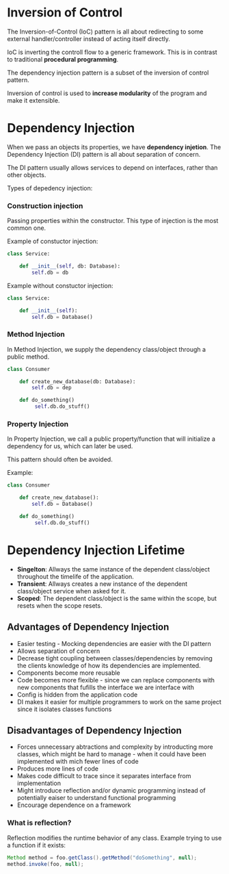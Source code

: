 # Inversion of Control
The Inversion-of-Control (IoC) pattern is all about redirecting to some external handler/controller instead of acting itself directly.

IoC is inverting the controll flow to a generic framework. This is in contrast to traditional **procedural programming**.

The dependency injection pattern is a subset of the inversion of control pattern.

Inversion of control is used to **increase modularity** of the program and make it extensible.



# Dependency Injection
When we pass an objects its properties, we have **dependency injetion**. The Dependency Injection (DI) pattern is all about separation of concern.

The DI pattern usually allows services to depend on interfaces, rather than other objects.

Types of depedency injection:
### Construction injection

Passing properties within the constructor. This type of injection is the most common one.

Example of constuctor injection:
```python
class Service:

    def __init__(self, db: Database):
        self.db = db
```

Example without constuctor injection:
```python
class Service:

    def __init__(self):
        self.db = Database()
```


### Method Injection 
In Method Injection, we supply the dependency class/object through a public method.
```python
class Consumer

    def create_new_database(db: Database):
        self.db = dep

    def do_something()
         self.db.do_stuff()
```


### Property Injection 
In Property Injection, we call a public property/function that will initialize a dependency for us, which can later be used.

This pattern should often be avoided.

Example:
```python
class Consumer

    def create_new_database():
        self.db = Database()

    def do_something()
         self.db.do_stuff()
```

# Dependency Injection Lifetime
* **Singelton**: Allways the same instance of the dependent class/object throughout the timelife of the application.
* **Transient**: Allways creates a new instance of the dependent class/object service when asked for it.
* **Scoped**: The dependent class/object is the same within the scope, but resets when the scope resets.



## Advantages of Dependency Injection
* Easier testing - Mocking dependencies are easier with the DI pattern
* Allows separation of concern
* Decrease tight coupling between classes/dependencies by removing the clients knowledge of how its dependencies are implemented.
* Components become more reusable
* Code becomes more flexible - since we can replace components with new components that fufills the interface we are interface with
* Config is hidden from the application code
* DI makes it easier for multiple programmers to work on the same project since it isolates classes functions

## Disadvantages of Dependency Injection
* Forces unnecessary abtractions and complexity by introducting more classes, which might be hard to manage - when it could have been implemented with mich fewer lines of code
* Produces more lines of code
* Makes code difficult to trace since it separates interface from implementation
* Might introduce reflection and/or dynamic programming instead of potentially eaiser to understand functional programming
* Encourage dependence on a framework


### What is reflection?
Reflection modifies the runtime behavior of any class. Example trying to use a function if it exists:
```java
Method method = foo.getClass().getMethod("doSomething", null);
method.invoke(foo, null);
```
